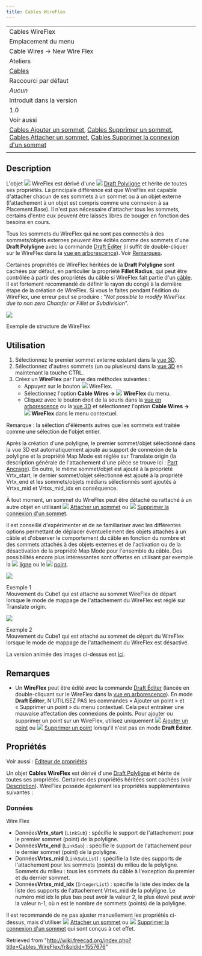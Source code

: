 ```yaml
---
title: Cables WireFlex
---
```

|  |
| --- |
| Cables WireFlex |
| Emplacement du menu |
| Cable Wires → New Wire Flex |
| Ateliers |
| [Cables](/Cables_Workbench/fr "Cables Workbench/fr") |
| Raccourci par défaut |
| *Aucun* |
| Introduit dans la version |
| 1.0 |
| Voir aussi |
| [Cables Ajouter un sommet](/Cables_AddVertex/fr "Cables AddVertex/fr"), [Cables Supprimer un sommet](/Cables_DelVertex/fr "Cables DelVertex/fr"), [Cables Attacher un sommet](/Cables_AttachVertex/fr "Cables AttachVertex/fr"), [Cables Supprimer la connexion d'un sommet](/Cables_RemoveVertexAttachment/fr "Cables RemoveVertexAttachment/fr") |
|  |

## Description

L'objet ![](/images/Cables_WireFlex.svg) WireFlex est dérivé d'une ![](/images/Draft_Wire.svg) [Draft Polyligne](/Draft_Wire/fr "Draft Wire/fr") et hérite de toutes ses propriétés. La principale différence est que WireFlex est capable d'attacher chacun de ses sommets à un sommet ou à un objet externe (l'attachement à un objet est compris comme une connexion à sa Placement.Base). Il n'est pas nécessaire d'attacher tous les sommets, certains d'entre eux peuvent être laissés libres de bouger en fonction des besoins en cours.

Tous les sommets du WireFlex qui ne sont pas connectés à des sommets/objets externes peuvent être édités comme des sommets d'une **Draft Polyligne** avec la commande [Draft Éditer](/Draft_Edit/fr "Draft Edit/fr") (il suffit de double-cliquer sur le WireFlex dans la [vue en arborescence](/Tree_view/fr "Tree view/fr")). Voir [Remarques](#Remarques).

Certaines propriétés de WireFlex héritées de la **Draft Polyligne** sont cachées par défaut, en particulier la propriété **Fillet Radius**, qui peut être contrôlée à partir des propriétés du câble si WireFlex fait partie d'un [câble](/Cables_Cable/fr "Cables Cable/fr"). Il est fortement recommandé de définir le rayon du congé à la dernière étape de la création de WireFlex. Si vous le faites pendant l'édition du WireFlex, une erreur peut se produire : "*Not possible to modify WireFlex due to non zero Chamfer or Fillet or Subdivision*".

![](/images/Cables_WireFlex_Structure.png)

Exemple de structure de WireFlex

## Utilisation

1. Sélectionnez le premier sommet externe existant dans la [vue 3D](/3D_view/fr "3D view/fr").
2. Sélectionnez d'autres sommets (un ou plusieurs) dans la [vue 3D](/3D_view/fr "3D view/fr") en maintenant la touche CTRL.
3. Créez un **WireFlex** par l'une des méthodes suivantes :
   * Appuyez sur le bouton ![](/images/Cables_WireFlex.svg) WireFlex.
   * Sélectionnez l'option **Cable Wires → ![](/images/Cables_WireFlex.svg) WireFlex** du menu.
   * Cliquez avec le bouton droit de la souris dans la [vue en arborescence](/Tree_view/fr "Tree view/fr") ou la [vue 3D](/3D_view/fr "3D view/fr") et sélectionnez l'option **Cable Wires → ![](/images/Cables_WireFlex.svg) WireFlex** dans le menu contextuel.

Remarque : la sélection d'éléments autres que les sommets est traitée comme une sélection de l'objet entier.

Après la création d'une polyligne, le premier sommet/objet sélectionné dans la vue 3D est automatiquement ajouté au support de connexion de la polyligne et la propriété Map Mode est réglée sur Translate origin (la description générale de l'attachement d'une pièce se trouve ici : [Part Ancrage](/Part_EditAttachment/fr "Part EditAttachment/fr")). En outre, le même sommet/objet est ajouté à la propriété Vrtx\_start, le dernier sommet/objet sélectionné est ajouté à la propriété Vrtx\_end et les sommets/objets médians sélectionnés sont ajoutés à Vrtxs\_mid et Vrtxs\_mid\_idx en conséquence.

À tout moment, un sommet du WireFlex peut être détaché ou rattaché à un autre objet en utilisant ![](/images/Cables_AttachVertex.svg) [Attacher un sommet](/Cables_AttachVertex/fr "Cables AttachVertex/fr") ou ![](/images/Cables_RemoveVertexAttachment.svg) [Supprimer la connexion d'un sommet](/Cables_RemoveVertexAttachment/fr "Cables RemoveVertexAttachment/fr").

Il est conseillé d'expérimenter et de se familiariser avec les différentes options permettant de déplacer éventuellement des objets attachés à un câble et d'observer le comportement du câble en fonction du nombre et des sommets attachés à des objets externes et de l'activation ou de la désactivation de la propriété Map Mode pour l'ensemble du câble. Des possibilités encore plus intéressantes sont offertes en utilisant par exemple la ![](/images/Cables_SupportLine.svg) [ligne](/Cables_SupportLine/fr "Cables SupportLine/fr") ou le ![](/images/Cables_SupportPoint.svg) [point](/Cables_SupportPoint "Cables SupportPoint").

![](/images/Cables_WireFlex_Example1_static.png)

Exemple 1  
Mouvement du Cube1 qui est attaché au sommet WireFlex de départ lorsque le mode de mappage de l'attachement du WireFlex est réglé sur Translate origin.

![](/images/Cables_WireFlex_Example2_static.png)

Exemple 2  
Mouvement du Cube1 qui est attaché au sommet de départ du WireFlex lorsque le mode de mappage de l'attachement du WireFlex est désactivé.

La version animée des images ci-dessus est [ici](/Cables_Example2_WireFlex "Cables Example2 WireFlex").

## Remarques

* Un **WireFlex** peut être édité avec la commande [Draft Éditer](/Draft_Edit/fr "Draft Edit/fr") (lancée en double-cliquant sur le WireFlex dans la [vue en arborescence](/Tree_view/fr "Tree view/fr")). En mode **Draft Éditer**, N'UTILISEZ PAS les commandes « Ajouter un point » et « Supprimer un point » du menu contextuel. Cela peut entraîner une mauvaise affectation des connexions de points. Pour ajouter ou supprimer un point sur un WireFlex, utilisez uniquement ![](/images/Cables_AddVertex.svg) [Ajouter un point](/Cables_AddVertex/fr "Cables AddVertex/fr") ou ![](/images/Cables_DelVertex.svg) [Supprimer un point](/Cables_DelVertex/fr "Cables DelVertex/fr") lorsqu'il n'est pas en mode **Draft Éditer**.

## Propriétés

Voir aussi : [Éditeur de propriétés](/Property_editor/fr "Property editor/fr")

Un objet **Cables WireFlex** est dérivé d'une [Draft Polyligne](/Draft_Wire/fr "Draft Wire/fr") et hérite de toutes ses propriétés. Certaines des propriétés héritées sont cachées (voir [Description](#Description)). WireFlex possède également les propriétés supplémentaires suivantes :

### Données

Wire Flex

* Données**Vrtx\_start** (`LinkSub`) : spécifie le support de l'attachement pour le premier sommet (point) de la polyligne.
* Données**Vrtx\_end** (`LinkSub`) : spécifie le support de l'attachement pour le dernier sommet (point) de la polyligne.
* Données**Vrtxs\_mid** (`LinkSubList`) : spécifie la liste des supports de l'attachement pour les sommets (points) du milieu de la polyligne. Sommets du milieu : tous les sommets du câble à l'exception du premier et du dernier sommet.
* Données**Vrtxs\_mid\_idx** (`IntegerList`) : spécifie la liste des index de la liste des supports de l'attachement Vrtxs\_mid de la polyligne. Le numéro mid idx le plus bas peut avoir la valeur 2, le plus élevé peut avoir la valeur n-1, où n est le nombre de sommets (points) de la polyligne.

Il est recommandé de ne pas ajuster manuellement les propriétés ci-dessus, mais d'utiliser ![](/images/Cables_AttachVertex.svg) [Attacher un sommet](/Cables_AttachVertex/fr "Cables AttachVertex/fr") ou ![](/images/Cables_RemoveVertexAttachment.svg) [Supprimer la connexion d'un sommet](/Cables_RemoveVertexAttachment/fr "Cables RemoveVertexAttachment/fr") qui sont conçus à cet effet.

Retrieved from "<http://wiki.freecad.org/index.php?title=Cables_WireFlex/fr&oldid=1557676>"